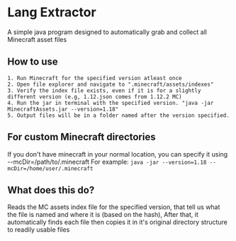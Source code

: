 # Lang Extractor
A simple java program designed to automatically grab and collect all Minecraft asset files

## How to use
```
1. Run Minecraft for the specified version atleast once
2. Open file explorer and navigate to ".minecraft/assets/indexes"
3. Verify the index file exists, even if it is for a slightly different version (e.g, 1.12.json comes from 1.12.2 MC)
4. Run the jar in terminal with the specified version. "java -jar MinecraftAssets.jar --version=1.18"
5. Output files will be in a folder named after the version specified.
```

## For custom Minecraft directories
If you don't have minecraft in your normal location, you can specify it using --mcDir=/path/to/.minecraft For example:
`java -jar --version=1.18 --mcDir=/home/user/.minecraft`

## What does this do?
Reads the MC assets index file for the specified version, that tell us what the file is named and where it is (based on the hash),
After that, it automatically finds each file then copies it in it's original directory structure to readily usable files
